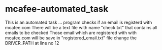 # mcafee-automated_task
This is an automated task ... program checks if an email is registerd with mcafee.com
There will be a text file with name "check.txt" that contains all emails to be checked
Those email which are registered with with mcafee.com will be save in "registered_email.txt" file
change the DRIVER_PATH at line no 12
